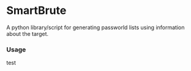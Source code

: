 # SmartBrute
A python library/script for generating passworld lists using information about the target.

### Usage
test
